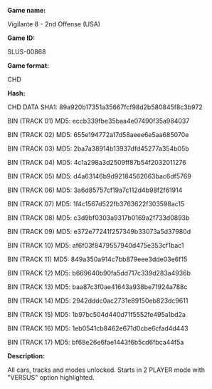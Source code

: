 **Game name:**

Vigilante 8 - 2nd Offense (USA)

**Game ID:**

SLUS-00868

**Game format:**

CHD

**Hash:**

CHD DATA SHA1: 89a920b17351a35667fcf98d2b580845f8c3b972

BIN (TRACK 01) MD5: eccb339fbe35baa4e07490f35a984037

BIN (TRACK 02) MD5: 655e194772a17d58aeee6e5aa685070e

BIN (TRACK 03) MD5: 2ba7a38914b13937dfd45277a354b05b

BIN (TRACK 04) MD5: 4c1a298a3d2509ff87b54f2032011276

BIN (TRACK 05) MD5: d4a63146b9d92184562663bac6df5769

BIN (TRACK 06) MD5: 3a6d85757cf19a7c112d4b98f2f61914

BIN (TRACK 07) MD5: 1f4c1567d522fb3763622f303598ac15

BIN (TRACK 08) MD5: c3d9bf0303a9317b0169a2f733d0893b

BIN (TRACK 09) MD5: e372e77241f257349b33073a5d37980d

BIN (TRACK 10) MD5: af6f03f8479557940d475e353cf1bac1

BIN (TRACK 11) MD5: 849a350a914c7bb879eee3dde03e6f15

BIN (TRACK 12) MD5: b669640b90fa5dd717c339d283a4936b

BIN (TRACK 13) MD5: baa87c3f0ae41643a938be71924a788c

BIN (TRACK 14) MD5: 2942dddc0ac2731e89150eb823dc9611

BIN (TRACK 15) MD5: 1b97bc504d440d71f5552fe495a1bd2a

BIN (TRACK 16) MD5: 1eb0541cb8462e671d0cbe6cfad4d443

BIN (TRACK 17) MD5: bf68e26e6fae1443f6b5cd6fbca44f5a

**Description:**

All cars, tracks and modes unlocked. Starts in 2 PLAYER mode with "VERSUS" option highlighted.